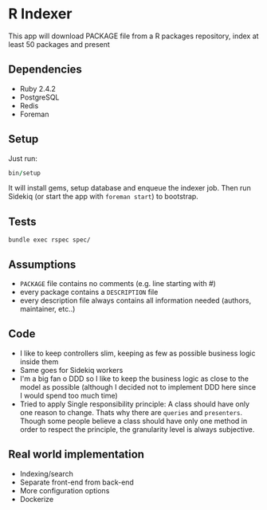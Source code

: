# R Indexer

This app will download PACKAGE file from a R packages repository, index at least
50 packages and present

## Dependencies

* Ruby 2.4.2
* PostgreSQL
* Redis
* Foreman


## Setup

Just run:
```ruby
bin/setup
```

It will install gems, setup database and enqueue the indexer job. Then run
Sidekiq (or start the app with `foreman start`) to bootstrap.


## Tests

`bundle exec rspec spec/`

## Assumptions

* `PACKAGE` file contains no comments (e.g. line starting with #)
* every package contains a `DESCRIPTION` file
* every description file always contains all information needed (authors,
maintainer, etc..)

## Code

* I like to keep controllers slim, keeping as few as possible business logic
inside them
* Same goes for Sidekiq workers
* I'm a big fan o DDD so I like to keep the business logic as close to the model
 as possible (although I decided not to implement DDD here since I would spend
too much time)
* Tried to apply Single responsibility principle: A class should have only one
reason to change. Thats why there are `queries` and `presenters`. Though some
people believe a class should have only one method in order to respect the
principle, the granularity level is always subjective.

## Real world implementation

* Indexing/search
* Separate front-end from back-end
* More configuration options
* Dockerize
